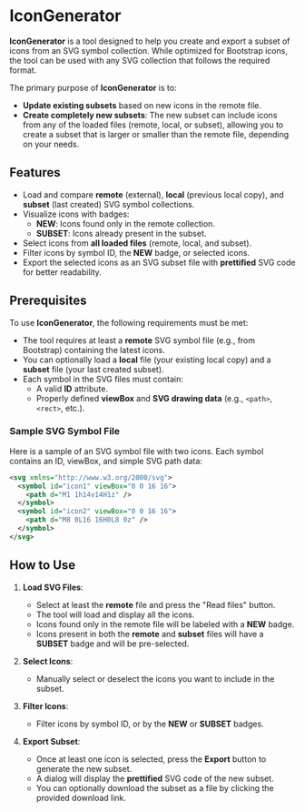 # IconGenerator

**IconGenerator** is a tool designed to help you create and export a subset of icons from an SVG symbol collection. While optimized for Bootstrap icons, the tool can be used with any SVG collection that follows the required format.

The primary purpose of **IconGenerator** is to:
- **Update existing subsets** based on new icons in the remote file.
- **Create completely new subsets**: The new subset can include icons from any of the loaded files (remote, local, or subset), allowing you to create a subset that is larger or smaller than the remote file, depending on your needs.

## Features

- Load and compare **remote** (external), **local** (previous local copy), and **subset** (last created) SVG symbol collections.
- Visualize icons with badges:
  - **NEW**: Icons found only in the remote collection.
  - **SUBSET**: Icons already present in the subset.
- Select icons from **all loaded files** (remote, local, and subset).
- Filter icons by symbol ID, the **NEW** badge, or selected icons.
- Export the selected icons as an SVG subset file with **prettified** SVG code for better readability.

## Prerequisites

To use **IconGenerator**, the following requirements must be met:
- The tool requires at least a **remote** SVG symbol file (e.g., from Bootstrap) containing the latest icons.
- You can optionally load a **local** file (your existing local copy) and a **subset** file (your last created subset).
- Each symbol in the SVG files must contain:
  - A valid **ID** attribute.
  - Properly defined **viewBox** and **SVG drawing data** (e.g., `<path>`, `<rect>`, etc.).

### Sample SVG Symbol File

Here is a sample of an SVG symbol file with two icons. Each symbol contains an ID, viewBox, and simple SVG path data:

```xml
<svg xmlns="http://www.w3.org/2000/svg">
  <symbol id="icon1" viewBox="0 0 16 16">
    <path d="M1 1h14v14H1z" />
  </symbol>
  <symbol id="icon2" viewBox="0 0 16 16">
    <path d="M8 0L16 16H0L8 0z" />
  </symbol>
</svg>
```

## How to Use

1. **Load SVG Files**: 
   - Select at least the **remote** file and press the "Read files" button.
   - The tool will load and display all the icons.
   - Icons found only in the remote file will be labeled with a **NEW** badge.
   - Icons present in both the **remote** and **subset** files will have a **SUBSET** badge and will be pre-selected.

2. **Select Icons**:
   - Manually select or deselect the icons you want to include in the subset.

3. **Filter Icons**:
   - Filter icons by symbol ID, or by the **NEW** or **SUBSET** badges.

4. **Export Subset**:
   - Once at least one icon is selected, press the **Export** button to generate the new subset.
   - A dialog will display the **prettified** SVG code of the new subset.
   - You can optionally download the subset as a file by clicking the provided download link.